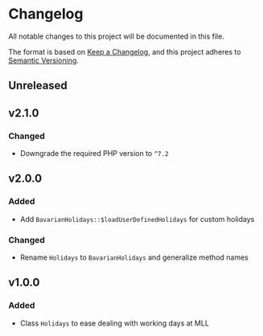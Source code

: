 # Changelog

All notable changes to this project will be documented in this file.

The format is based on [Keep a Changelog](https://keepachangelog.com/en/1.0.0),
and this project adheres to [Semantic Versioning](https://semver.org/spec/v2.0.0.html).

## Unreleased

## v2.1.0

### Changed

- Downgrade the required PHP version to `^7.2`

## v2.0.0

### Added

- Add `BavarianHolidays::$loadUserDefinedHolidays` for custom holidays

### Changed

- Rename `Holidays` to `BavarianHolidays` and generalize method names

## v1.0.0

### Added

- Class `Holidays` to ease dealing with working days at MLL
